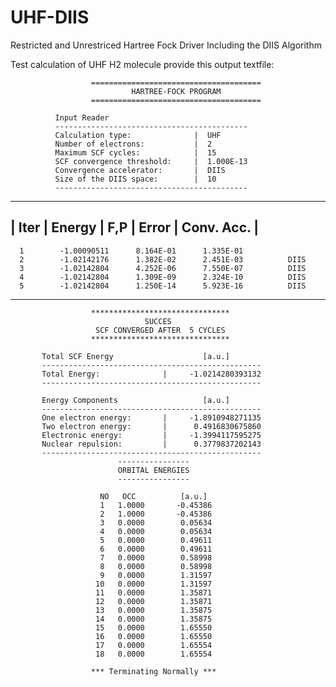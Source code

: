 # UHF-DIIS
Restricted and Unrestriced Hartree Fock Driver Including the DIIS Algorithm

Test calculation of UHF H2 molecule provide this output textfile:



                      ======================================
                               HARTREE-FOCK PROGRAM
                      ======================================

              Input Reader
              -------------------------------------------
              Calculation type:              |  UHF
              Number of electrons:           |  2
              Maximum SCF cycles:            |  15
              SCF convergence threshold:     |  1.000E-13
              Convergence accelerator:       |  DIIS
              Size of the DIIS space:        |  10
              -------------------------------------------



 ----------------------------------------------------------------------------
 |  Iter  |      Energy      |    F,P     |    Error       |   Conv. Acc.   |
 ----------------------------------------------------------------------------
      1        -1.00090511      8.164E-01      1.335E-01
      2        -1.02142176      1.382E-02      2.451E-03          DIIS
      3        -1.02142804      4.252E-06      7.550E-07          DIIS
      4        -1.02142804      1.309E-09      2.324E-10          DIIS
      5        -1.02142804      1.250E-14      5.923E-16          DIIS
 ----------------------------------------------------------------------------

                      *******************************
                                  SUCCES
                       SCF CONVERGED AFTER  5 CYCLES
                      *******************************

           Total SCF Energy                    [a.u.]
           -------------------------------------------------
           Total Energy:              |     -1.0214280393132
           -------------------------------------------------

           Energy Components                   [a.u.]
           -------------------------------------------------
           One electron energy:       |     -1.8910948271135
           Two electron energy:       |      0.4916830675860
           Electronic energy:         |     -1.3994117595275
           Nuclear repulsion:         |      0.3779837202143
           -------------------------------------------------
                            ----------------
                            ORBITAL ENERGIES
                            ----------------

                        NO   OCC          [a.u.]
                        1   1.0000       -0.45386
                        2   1.0000       -0.45386
                        3   0.0000        0.05634
                        4   0.0000        0.05634
                        5   0.0000        0.49611
                        6   0.0000        0.49611
                        7   0.0000        0.58998
                        8   0.0000        0.58998
                        9   0.0000        1.31597
                       10   0.0000        1.31597
                       11   0.0000        1.35871
                       12   0.0000        1.35871
                       13   0.0000        1.35875
                       14   0.0000        1.35875
                       15   0.0000        1.65550
                       16   0.0000        1.65550
                       17   0.0000        1.65554
                       18   0.0000        1.65554

                      *** Terminating Normally ***

